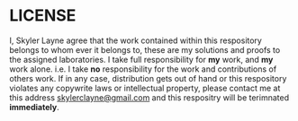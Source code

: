 # LICENSE
I, Skyler Layne agree that the work contained within this respository belongs to whom ever it belongs to, these are my solutions and proofs to the assigned laboratories. I take full responsibility for **my** work, and **my** work alone. i.e. I take **no** responsibility for the work and contributions of others work. If in any case, distribution gets out of hand or this respository violates any copywrite laws or intellectual property, please contact me at this address [skylerclayne@gmail.com](mailto:skylerclayne@gmail.com) and this respositry will be terimnated **immediately**. 
